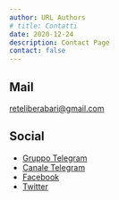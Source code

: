 ```yaml
---
author: URL Authors
# title: Contatti
date: 2020-12-24
description: Contact Page
contact: false
---
```


## Mail
reteliberabari@gmail.com

## Social
- [Gruppo Telegram](https://t.me/hackerbari)
- [Canale Telegram](https://t.me/urlretelibera)
- [Facebook](https://www.facebook.com/urlretelibera/)
- [Twitter](https://www.twitter.com/URL_ReteLibera/)
